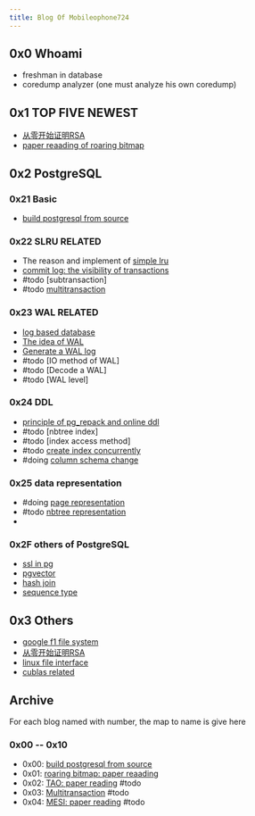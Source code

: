 ```yaml
---
title: Blog Of Mobileophone724
---
```


## 0x0 Whoami
- freshman in database
- coredump analyzer (one must analyze his own coredump)

## 0x1 TOP FIVE NEWEST
- [从零开始证明RSA](zero2rsa)
- [paper reaading of roaring bitmap](0x01)

## 0x2 PostgreSQL
### 0x21 Basic
- [build postgresql from source](0x00)

### 0x22 SLRU RELATED
- The reason and implement of [simple lru](slru)
- [commit log: the visibility of transactions](clog)
- #todo [subtransaction]
- #todo [multitransaction](multi-transaction)

### 0x23 WAL RELATED
- [log based database](database-log)
- [The idea of WAL](wal-basic)
- [Generate a WAL log](wal-insert)
- #todo [IO method of WAL]
- #todo [Decode a WAL]
- #todo [WAL level]

### 0x24 DDL
- [principle of pg_repack and online ddl](pg_repack)
- #todo [nbtree index]
- #todo [index access method]
- #todo  [create index concurrently](create-index-currently)
- #doing  [column schema change](column-schema-change)

### 0x25 data representation
- #doing  [page representation](heap-page-representation)
- #todo  [nbtree representation](nbtree-representation)
- 

### 0x2F others of PostgreSQL
- [ssl in pg](ssl-in-pg)
- [pgvector](pgvector)
- [hash join](hashjoin)
- [sequence type](sequence_type)

## 0x3 Others
- [google f1 file system](google-f1)
- [从零开始证明RSA](zero2rsa)
- [linux file interface](linux-file)
- [cublas related](cublasdgemmtutor)


## Archive
For each blog named with number, the map to name is give here

### 0x00 -- 0x10
- 0x00: [build postgresql from source](0x00)
- 0x01: [roaring bitmap: paper reaading](0x01)
- 0x02: [TAO: paper reading](0x02) #todo
- 0x03: [Multitransaction](0x03) #todo
- 0x04: [MESI: paper reading](0x4) #todo 
